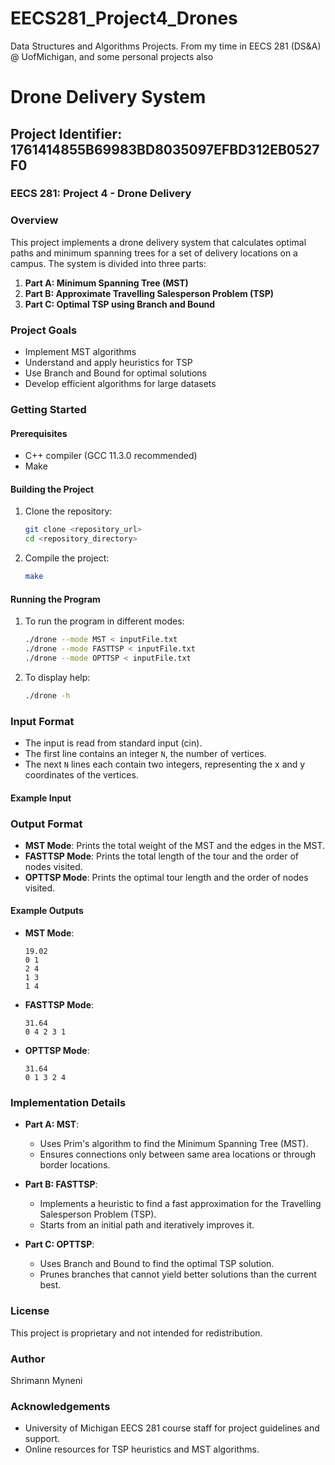 # EECS281_Project4_Drones
Data Structures and Algorithms Projects. From my time in EECS 281 (DS&amp;A) @ UofMichigan, and some personal projects also
# Drone Delivery System

## Project Identifier: 1761414855B69983BD8035097EFBD312EB0527F0

### EECS 281: Project 4 - Drone Delivery

### Overview
This project implements a drone delivery system that calculates optimal paths and minimum spanning trees for a set of delivery locations on a campus. The system is divided into three parts:
1. **Part A: Minimum Spanning Tree (MST)**
2. **Part B: Approximate Travelling Salesperson Problem (TSP)**
3. **Part C: Optimal TSP using Branch and Bound**

### Project Goals
- Implement MST algorithms
- Understand and apply heuristics for TSP
- Use Branch and Bound for optimal solutions
- Develop efficient algorithms for large datasets

### Getting Started

#### Prerequisites
- C++ compiler (GCC 11.3.0 recommended)
- Make

#### Building the Project
1. Clone the repository:
    ```bash
    git clone <repository_url>
    cd <repository_directory>
    ```
2. Compile the project:
    ```bash
    make
    ```

#### Running the Program
1. To run the program in different modes:
    ```bash
    ./drone --mode MST < inputFile.txt
    ./drone --mode FASTTSP < inputFile.txt
    ./drone --mode OPTTSP < inputFile.txt
    ```
2. To display help:
    ```bash
    ./drone -h
    ```

### Input Format
- The input is read from standard input (cin).
- The first line contains an integer `N`, the number of vertices.
- The next `N` lines each contain two integers, representing the x and y coordinates of the vertices.

#### Example Input

### Output Format
- **MST Mode**: Prints the total weight of the MST and the edges in the MST.
- **FASTTSP Mode**: Prints the total length of the tour and the order of nodes visited.
- **OPTTSP Mode**: Prints the optimal tour length and the order of nodes visited.

#### Example Outputs
- **MST Mode**:
    ```
    19.02
    0 1
    2 4
    1 3
    1 4
    ```
- **FASTTSP Mode**:
    ```
    31.64
    0 4 2 3 1
    ```
- **OPTTSP Mode**:
    ```
    31.64
    0 1 3 2 4
    ```

### Implementation Details
- **Part A: MST**:
  - Uses Prim's algorithm to find the Minimum Spanning Tree (MST).
  - Ensures connections only between same area locations or through border locations.

- **Part B: FASTTSP**:
  - Implements a heuristic to find a fast approximation for the Travelling Salesperson Problem (TSP).
  - Starts from an initial path and iteratively improves it.

- **Part C: OPTTSP**:
  - Uses Branch and Bound to find the optimal TSP solution.
  - Prunes branches that cannot yield better solutions than the current best.

### License
This project is proprietary and not intended for redistribution.

### Author
Shrimann Myneni

### Acknowledgements
- University of Michigan EECS 281 course staff for project guidelines and support.
- Online resources for TSP heuristics and MST algorithms.
